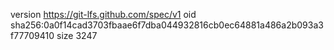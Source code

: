 version https://git-lfs.github.com/spec/v1
oid sha256:0a0f14cad3703fbaae6f7dba044932816cb0ec64881a486a2b093a3f77709410
size 3247
